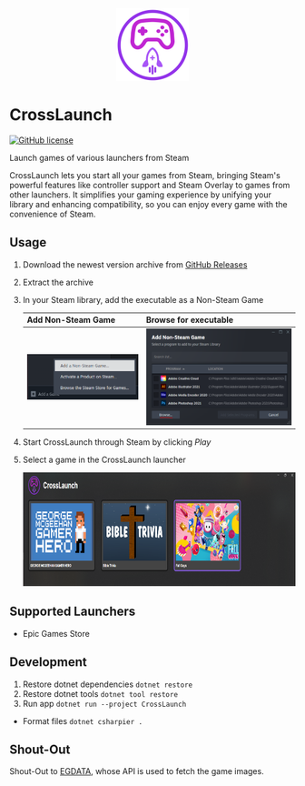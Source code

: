 <div align="center" width="100%">
  <picture>
    <source media="(prefers-color-scheme: dark)" srcset="assets/img/CrossLaunch-Logo7.png" />
    <source media="(prefers-color-scheme: light)" srcset="assets/img/CrossLaunch-Logo4.png" />
    <img alt="CrossLaunch Logo" src="assets/img/CrossLaunch-Logo7.png" height="128" />
  </picture>
</div>

# CrossLaunch

[![GitHub license](https://img.shields.io/github/license/co-IT/CSharpFunctionalExtensions.HttpResults)](https://github.com/co-IT/CSharpFunctionalExtensions.HttpResults/blob/main/LICENSE.md)

Launch games of various launchers from Steam

CrossLaunch lets you start all your games from Steam, bringing Steam's powerful features like controller support and Steam Overlay to games from other launchers. It simplifies your gaming experience by unifying your library and enhancing compatibility, so you can enjoy every game with the convenience of Steam.

## Usage

1. Download the newest version archive from [GitHub Releases](https://github.com/DerStimmler/CrossLaunch/releases)
2. Extract the archive
3. In your Steam library, add the executable as a Non-Steam Game

   | Add Non-Steam Game                                                               | Browse for executable                                                                       |
   |----------------------------------------------------------------------------------|---------------------------------------------------------------------------------------------|
   | <img src="assets/docs/non-steam-game.png" alt="add non steam game" height="80"/> | <img src="assets/docs/non-steam-game-browse.png" alt="browse for executable" height="170"/> |
4. Start CrossLaunch through Steam by clicking _Play_
5. Select a game in the CrossLaunch launcher
   
    <img src="assets/docs/cross-launch-game-selection.png" alt="select game in CrossLaunch launcher" height="200"/>

## Supported Launchers

- Epic Games Store

## Development

1. Restore dotnet dependencies `dotnet restore`
2. Restore dotnet tools `dotnet tool restore`
3. Run app `dotnet run --project CrossLaunch`

- Format files `dotnet csharpier .`

## Shout-Out

Shout-Out to [EGDATA](https://egdata.app/), whose API is used to fetch the game images.
